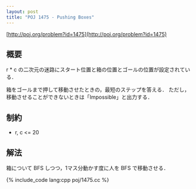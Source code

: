 ```yaml
---
layout: post
title: "POJ 1475 - Pushing Boxes"
---
```

[http://poj.org/problem?id=1475](http://poj.org/problem?id=1475)

## 概要
r \* c の二次元の迷路にスタート位置と箱の位置とゴールの位置が設定されている．

箱をゴールまで押して移動させたときの，最短のステップを答える．
ただし，移動させることができないときは「Impossible」と出力する．

## 制約
- r, c <= 20

## 解法
箱について BFS しつつ，1マス分動かす度に人を BFS で移動させる．

{% include_code lang:cpp poj/1475.cc %}
